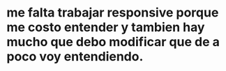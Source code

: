 # me falta trabajar responsive porque me costo entender y tambien hay mucho que debo modificar que de a poco voy entendiendo.
